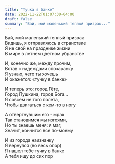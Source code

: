 ```yaml
---
title: "Тучка в банке"
date: 2022-11-22T01:07:30+04:00
draft: false
summary: "Бай, мой маленький теплый призрак..."
---
```


Бай, мой маленький теплый призрак  
Видишь, я отправляюсь в странствие  
Я не свой на празднике жизни  
В мире в летнем цветном убранстве  
  
И, конечно же, между прочим,  
Встав с надеждами спозаранку  
Я узнаю, чего ты хочешь  
И окажется: «тучку в банке»  
  
И теперь это: город Гёте,  
Город Пушкина, город Бога…  
Я совсем не того полета,  
Чтобы двигаться с кем-то в ногу  
  
А отвергнувшим его - мрак  
Так становимся мы изгоями,  
Но ты знаешь меня: я маг,  
Значит, кончится все по-моему
  
И из города наизнанку  
Я вернулся (во весь опор)  
Я нашел тебе тучку в банке  
А тебя ищу до сих пор 
